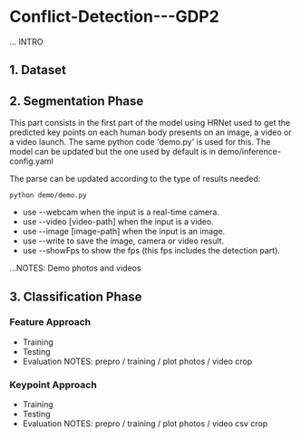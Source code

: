 # Conflict-Detection---GDP2

... INTRO

## 1. Dataset

## 2. Segmentation Phase
This part consists in the first part of the model using HRNet used to get the predicted key points on each human body presents on an image, a video or a video launch. 
The same python code 'demo.py' is used for this. The model can be updated but the one used by default is in demo/inference-config.yaml

The parse can be updated according to the type of results needed:

```
python demo/demo.py
```
- use --webcam when the input is a real-time camera.
- use --video [video-path] when the input is a video.
- use --image [image-path] when the input is an image.
- use --write to save the image, camera or video result.
- use --showFps to show the fps (this fps includes the detection part).

...NOTES: Demo photos and videos 

## 3. Classification Phase
### Feature Approach
- Training
- Testing
- Evaluation
NOTES: prepro / training / plot photos / video
crop

### Keypoint Approach
- Training
- Testing
- Evaluation
NOTES: prepro / training / plot photos / video
csv
crop
